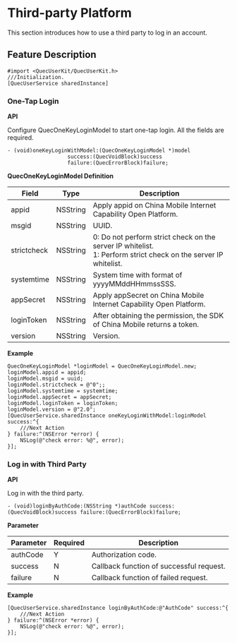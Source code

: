 # Third-party Platform

This section introduces how to use a third party to log in an account.

## Feature Description

```objc
#import <QuecUserKit/QuecUserKit.h>
///Initialization.
[QuecUserService sharedInstance]
```

### One-Tap Login

**API**

Configure QuecOneKeyLoginModel to start one-tap login. All the fields are required.

```objc
- (void)oneKeyLoginWithModel:(QuecOneKeyLoginModel *)model
                   success:(QuecVoidBlock)success
                   failure:(QuecErrorBlock)failure;
```

**QuecOneKeyLoginModel Definition**

| Field       | Type     | Description                                                  |
| --- | --- | --- |
| appid | NSString |Apply appid on China Mobile Internet Capability Open Platform.|
| msgid | NSString   |UUID.|
| strictcheck | NSString   |0: Do not perform strict check on the server IP whitelist.<br />1: Perform strict check on the server IP whitelist.|
| systemtime | NSString   |System time with format of yyyyMMddHHmmssSSS.|
| appSecret | NSString       |Apply appSecret on China Mobile Internet Capability Open Platform.|
| loginToken | NSString      |After obtaining the permission, the SDK of China Mobile returns a token.|
| version | NSString   |Version.|

**Example**

```objc
QuecOneKeyLoginModel *loginModel = QuecOneKeyLoginModel.new;
loginModel.appid = appid;
loginModel.msgid = uuid;
loginModel.strictcheck = @"0";;
loginModel.systemtime = systemtime;
loginModel.appSecret = appSecret;
loginModel.loginToken = loginToken;
loginModel.version = @"2.0";
[QuecUserService.sharedInstance oneKeyLoginWithModel:loginModel success:^{
    ///Next Action
} failure:^(NSError *error) {
    NSLog(@"check error: %@", error);
}];
```

### Log in with Third Party

**API**

Log in with the third party.

```objc
- (void)loginByAuthCode:(NSString *)authCode success:(QuecVoidBlock)success failure:(QuecErrorBlock)failure;
```

**Parameter**

| Parameter | Required | Description                              |
| --- | --- | --- |
| authCode | Y       | Authorization code. |
| success  | N       | Callback function of successful request. |
| failure  | N       | Callback function of failed request. |

**Example**

```objc
[QuecUserService.sharedInstance loginByAuthCode:@"AuthCode" success:^{
    ///Next Action
} failure:^(NSError *error) {
    NSLog(@"check error: %@", error);
}];
```
